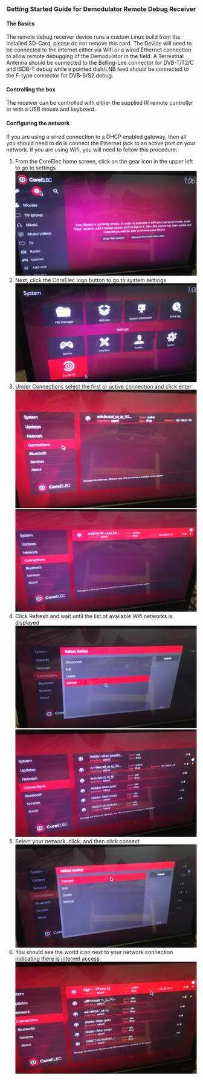 ### Getting Started Guide for Demodulator Remote Debug Receiver

#### The Basics
The remote debug receiver device runs a custom Linux build from the installed SD-Card, please do not remove this card.
The Device will need to be connected to the internet either via Wifi or a wired Ethernet connection to allow remote debugging
of the Demodulator in the field. A Terrestrial Antenna should be connected to the Belling-Lee connector for DVB-T/T2/C and ISDB-T debug while a 
pointed dish/LNB feed should be connected to the F-type connector for DVB-S/S2 debug.

#### Controlling the box
The receiver can be controlled with either the supplied IR remote controller or with a USB mouse and keyboard.

#### Configuring the network
If you are using a wired connection to a DHCP enabled gateway, then all you should need to do is connect the Ethernet jack to an active
port on your network.  If you are using Wifi,  you will need to follow this procedure:

1. From the CoreElec home screen, click on the gear icon in the upper left to go to settings
![Click Gear Icon For Settings](01_ClickGearsForSettings.JPG) 
2. Next, click the CoreElec logo button to go to system settings
![Click CoreElec logo button for system settings](02_ClickCoreElecLogiButtonForSettings.JPG)
3. Under Connections select the first or active connection and click enter
![Under connections](03_UnderConnections.JPG)
![Click existing Connection](04_ClickExistingConnection.JPG)
4. Click Refresh and wait until the list of available Wifi networks is displayed
![Click refresh and wait](05_ClickRefreshAndWait.JPG)
![See available networks](06_SeeAvailableWifiConnectionsAndClicYours.JPG)
5. Select your network, click, and then click connect
![click connect for your network](07_ClickConnect.JPG)
6. You should see the world icon next to your network connection indicating there is internet access
![see the world icon indicating internet access](08_SeeTheWorldIconOnYurConnectionIndicatingInternetAccess.JPG)

